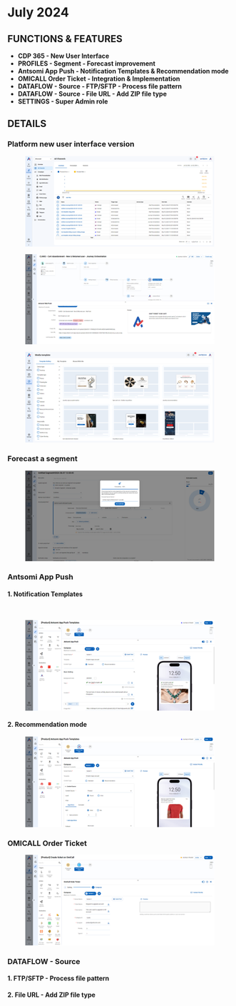 # July 2024

## FUNCTIONS & FEATURES

* **CDP 365 - New User Interface**
* **PROFILES - Segment - Forecast improvement**
* **Antsomi App Push - Notification Templates & Recommendation mode**
* **OMICALL Order Ticket - Integration & Implementation**
* **DATAFLOW - Source -  FTP/SFTP - Process file pattern**
* **DATAFLOW - Source - File URL - Add ZIP file type**
* **SETTINGS - Super Admin role**

## DETAILS

### Platform new user interface version

<figure><img src="../../.gitbook/assets/image (130).png" alt=""><figcaption></figcaption></figure>

<figure><img src="../../.gitbook/assets/image (132).png" alt=""><figcaption></figcaption></figure>

<figure><img src="../../.gitbook/assets/image (133).png" alt=""><figcaption></figcaption></figure>



### Forecast a segment

<figure><img src="../../.gitbook/assets/image (134).png" alt=""><figcaption></figcaption></figure>

### Antsomi App Push

#### 1. Notification Templates



<figure><img src="../../.gitbook/assets/Antsomi app pussh template.gif" alt=""><figcaption></figcaption></figure>



<figure><img src="../../.gitbook/assets/image (136).png" alt=""><figcaption></figcaption></figure>



#### 2. Recommendation mode



<figure><img src="../../.gitbook/assets/image (2999).png" alt=""><figcaption></figcaption></figure>



### OMICALL Order Ticket



<figure><img src="../../.gitbook/assets/image (135).png" alt=""><figcaption></figcaption></figure>



### DATAFLOW - Source

#### 1. FTP/SFTP - Process file pattern



#### 2. File URL - Add ZIP file type
